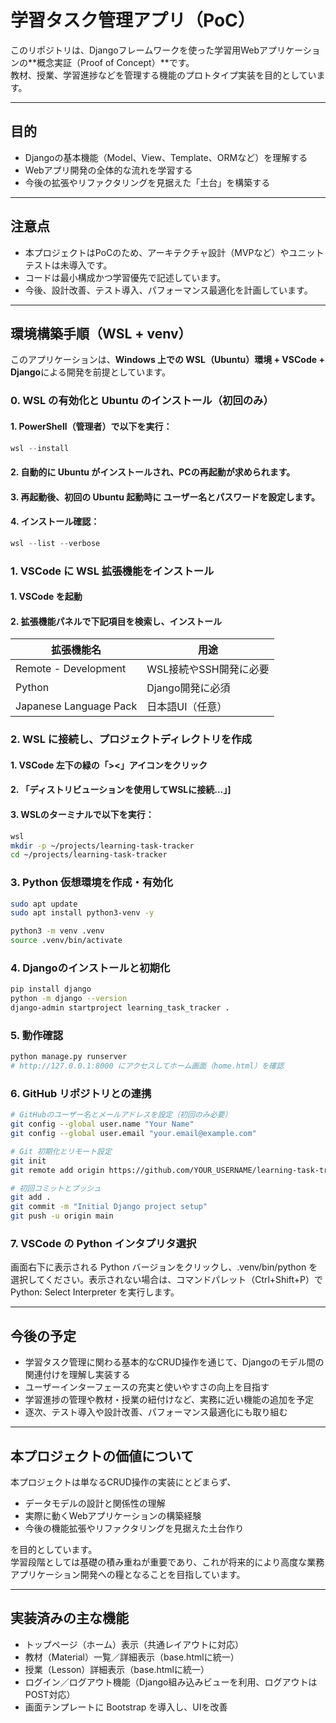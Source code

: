 # 学習タスク管理アプリ（PoC）

このリポジトリは、Djangoフレームワークを使った学習用Webアプリケーションの**概念実証（Proof of Concept）**です。  
教材、授業、学習進捗などを管理する機能のプロトタイプ実装を目的としています。

---

## 目的

- Djangoの基本機能（Model、View、Template、ORMなど）を理解する  
- Webアプリ開発の全体的な流れを学習する  
- 今後の拡張やリファクタリングを見据えた「土台」を構築する  

---

## 注意点

- 本プロジェクトはPoCのため、アーキテクチャ設計（MVPなど）やユニットテストは未導入です。  
- コードは最小構成かつ学習優先で記述しています。  
- 今後、設計改善、テスト導入、パフォーマンス最適化を計画しています。  

---

## 環境構築手順（WSL + venv）

このアプリケーションは、**Windows 上での WSL（Ubuntu）環境 + VSCode + Django**による開発を前提としています。

### 0. WSL の有効化と Ubuntu のインストール（初回のみ）

#### 1. PowerShell（管理者）で以下を実行：

```powershell
wsl --install
```

#### 2. 自動的に Ubuntu がインストールされ、PCの再起動が求められます。

#### 3. 再起動後、初回の Ubuntu 起動時に ユーザー名とパスワードを設定します。

#### 4. インストール確認：

```powershell
wsl --list --verbose
```

### 1. VSCode に WSL 拡張機能をインストール

#### 1. VSCode を起動

#### 2. 拡張機能パネルで下記項目を検索し、インストール

| 拡張機能名                  | 用途             |
| ---------------------- | -------------- |
| Remote - Development   | WSL接続やSSH開発に必要 |
| Python                 | Django開発に必須    |
| Japanese Language Pack | 日本語UI（任意）      |

### 2. WSL に接続し、プロジェクトディレクトリを作成

#### 1. VSCode 左下の緑の「><」アイコンをクリック

#### 2. 「ディストリビューションを使用してWSLに接続...」]

#### 3. WSLのターミナルで以下を実行：

```bash
wsl
mkdir -p ~/projects/learning-task-tracker
cd ~/projects/learning-task-tracker
```

### 3. Python 仮想環境を作成・有効化

```bash
sudo apt update
sudo apt install python3-venv -y

python3 -m venv .venv
source .venv/bin/activate
```

### 4. Djangoのインストールと初期化

```bash
pip install django
python -m django --version
django-admin startproject learning_task_tracker .
```

### 5. 動作確認

```bash
python manage.py runserver
# http://127.0.0.1:8000 にアクセスしてホーム画面（home.html）を確認
```
### 6. GitHub リポジトリとの連携

```bash
# GitHubのユーザー名とメールアドレスを設定（初回のみ必要）
git config --global user.name "Your Name"
git config --global user.email "your.email@example.com"

# Git 初期化とリモート設定
git init
git remote add origin https://github.com/YOUR_USERNAME/learning-task-tracker.git

# 初回コミットとプッシュ
git add .
git commit -m "Initial Django project setup"
git push -u origin main

```

### 7. VSCode の Python インタプリタ選択
画面右下に表示される Python バージョンをクリックし、.venv/bin/python を選択してください。表示されない場合は、コマンドパレット（Ctrl+Shift+P）で Python: Select Interpreter を実行します。


---

## 今後の予定

- 学習タスク管理に関わる基本的なCRUD操作を通じて、Djangoのモデル間の関連付けを理解し実装する  
- ユーザーインターフェースの充実と使いやすさの向上を目指す  
- 学習進捗の管理や教材・授業の紐付けなど、実務に近い機能の追加を予定  
- 逐次、テスト導入や設計改善、パフォーマンス最適化にも取り組む  

---

## 本プロジェクトの価値について

本プロジェクトは単なるCRUD操作の実装にとどまらず、  
- データモデルの設計と関係性の理解  
- 実際に動くWebアプリケーションの構築経験  
- 今後の機能拡張やリファクタリングを見据えた土台作り  

を目的としています。  
学習段階としては基礎の積み重ねが重要であり、これが将来的により高度な業務アプリケーション開発への糧となることを目指しています。

---

## 実装済みの主な機能

- トップページ（ホーム）表示（共通レイアウトに対応）
- 教材（Material）一覧／詳細表示（base.htmlに統一）
- 授業（Lesson）詳細表示（base.htmlに統一）
- ログイン／ログアウト機能（Django組み込みビューを利用、ログアウトはPOST対応）
- 画面テンプレートに Bootstrap を導入し、UIを改善

